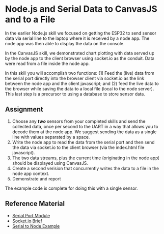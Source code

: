 # Node.js and Serial Data to CanvasJS and to a File

In the earlier Node.js skill we focused on getting the ESP32 to
send sensor data via serial line to the laptop where it is received by
a node app. The node app was then able to display the data on the console.

In the CanvasJS skill, we demonstrated chart plotting with data
served up by the node app to the client browser using socket.io as the
conduit. Data were read from a file inside the node app.

In this skill you will accomplish two functions: (1) Feed the (live)
data from the serial port directly into the browser client via
socket.io as the link between the node app and the client javascript;
and (2) feed the live data to the browser while saving the data to a
local file (local to the node server). This last step is a precursor
to using a database to store sensor data.


## Assignment

1. Choose any ***two*** sensors from your completed skills and send
the collected data, once per second to the UART in a way that allows
you to decode them at the node app. We suggest sending the data as a
single line with values separated by a space. 
2. Write the node app to read the data from the serial port and then
send the data via socket.io to the client browser (via the index.html file javascript).
3. The two data streams, plus the current time (originating in the node app)
should be displayed using CanvasJS.
4. Create a second verision that concurrently writes the data to a file in the node app context.
5. Demonstrate and report

The example code is complete for doing this with a single sensor. 

## Reference Material
- [Serial Port Module](https://www.npmjs.com/package/serialport)
- [Socket.io Brief](/docs/design-patterns/docs/dp-socketIO.md)
- [Serial to Node Example](https://github.com/BU-EC444/04-Code-Examples/tree/main/serial-esp-to-node-serialport)
